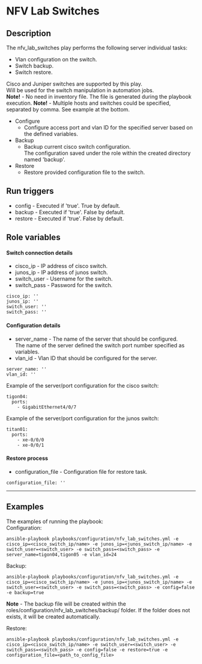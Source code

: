 # NFV Lab Switches

## Description
The nfv_lab_switches play performs the following server individual tasks:
- Vlan configuration on the switch.
- Switch backup.
- Switch restore.  

Cisco and Juniper switches are supported by this play.  
Will be used for the switch manipulation in automation jobs.  
**Note!** - No need in inventory file. The file is generated during the playbook execution.
**Note!** - Multiple hosts and switches could be specified, separated by comma. See example at the bottom.

* Configure
    * Configure access port and vlan ID for the specified server based on the defined variables.
* Backup
    * Backup current cisco switch configuration.  
      The configuration saved under the role within the created directory named 'backup'.
* Restore
    * Restore provided configuration file to the switch.

## Run triggers
* config - Executed if 'true'. True by default.
* backup - Executed if 'true'. False by default.
* restore - Executed if 'true'. False by default.

## Role variables
#### Switch connection details
- cisco_ip - IP address of cisco switch.
- junos_ip - IP address of junos switch.
- switch_user - Username for the switch.
- switch_pass - Password for the switch.
```
cisco_ip: ''
junos_ip: ''
switch_user: ''
switch_pass: ''
```

#### Configuration details
- server_name - The name of the server that should be configured.  
  The name of the server defined the switch port number specified as variables.
- vlan_id - Vlan ID that should be configured for the server.
```
server_name: ''
vlan_id: ''
```

Example of the server/port configuration for the cisco switch:
```
tigon04:
  ports:
    - GigabitEthernet4/0/7
```

Example of the server/port configuration for the junos switch:
```
titan01:
  ports:
    - xe-0/0/0
    - xe-0/0/1
```

#### Restore process
- configuration_file - Configuration file for restore task.
```
configuration_file: ''
```

***
## Examples
The examples of running the playbook:  
Configuration:
```
ansible-playbook playbooks/configuration/nfv_lab_switches.yml -e cisco_ip=<cisco_switch_ip/name> -e junos_ip=<junos_switch_ip/name> -e switch_user=<switch_user> -e switch_pass=<switch_pass> -e server_name=tigon04,tigon05 -e vlan_id=24
```

Backup:
```
ansible-playbook playbooks/configuration/nfv_lab_switches.yml -e cisco_ip=<cisco_switch_ip/name> -e junos_ip=<junos_switch_ip/name> -e switch_user=<switch_user> -e switch_pass=<switch_pass> -e config=false -e backup=true
```
**Note** - The backup file will be created within the roles/configuration/nfv_lab_switches/backup/ folder. If the folder does not exists, it will be created automatically.

Restore:
```
ansible-playbook playbooks/configuration/nfv_lab_switches.yml -e cisco_ip=<cisco_switch_ip/name> -e switch_user=<switch_user> -e switch_pass=<switch_pass> -e config=false -e restore=true -e configuration_file=<path_to_config_file>
```
